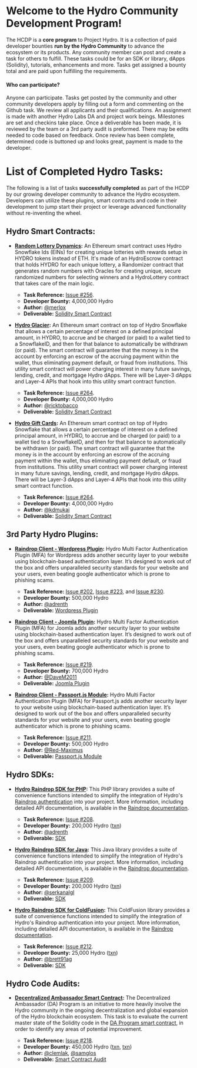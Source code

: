 # Welcome to the Hydro Community Development Program!

The HCDP is a **core program** to Project Hydro. It is a collection of paid developer bounties **run by the Hydro Community** to advance the ecosystem or its products. Any community member can post and create a task for others to fulfill. These tasks could be for an SDK or library, dApps (Solidity), tutorials, enhancements and more. Tasks get assigned a bounty total and are paid upon fulfilling the requirements.

#### Who can participate?

Anyone can participate. Tasks get posted by the community and other community developers apply by filling out a form and commenting on the Github task. We review all applicants and their qualifications. An assignment is made with another Hydro Labs DA and project work beings. Milestones are set and checkins take place. Once a deliverable has been made, it is reviewed by the team or a 3rd party audit is preformed. There may be edits needed to code based on feedback. Once review has been complete, determined code is buttoned up and looks great, payment is made to the developer.


# List of Completed Hydro Tasks:

The following is a list of tasks **successfully completed** as part of the HCDP by our growing developer community to advance the Hydro ecosystem. Developers can utilize these plugins, smart contracts and code in their development to jump start their project or leverage advanced functionality without re-inventing the wheel.


## Hydro Smart Contracts:

* **[Random Lottery Dynamics](https://github.com/merlox/hydro-lottery):** An Ethereum smart contract uses Hydro Snowflake Ids (EINs) for creating unique lotteries with rewards setup in HYDRO tokens instead of ETH. It's made of an HydroEscrow contract that holds HYDRO for each unique lottery, a Randomizer contract that generates random numbers with Oracles for creating unique, secure randomized numbers for selecting winners and a HydroLottery contract that takes care of the main logic.

  * **Task Reference:** [Issue #256](https://github.com/HydroBlockchain/hcdp/issues/256).
  *  **Developer Bounty:** 4,000,000 Hydro
  * **Author:** [@merlox](https://github.com/merlox)
  * **Deliverable:** [Solidity Smart Contract](https://github.com/merlox/hydro-lottery)
  
* **[Hydro Glacier](https://github.com/ricktobacco/hydro-glacier):** An Ethereum smart contract on top of Hydro Snowflake that allows a certain percentage of interest on a defined principal amount, in HYDRO, to accrue and be charged (or paid) to a wallet tied to a SnowflakeID, and then for that balance to automatically be withdrawn (or paid). The smart contract will guarantee that the money is in the account by enforcing an escrow of the accruing payment within the wallet, thus eliminating payment default, or fraud from institutions. This utility smart contract will power charging interest in many future savings, lending, credit, and mortgage Hydro dApps. There will be Layer-3 dApps and Layer-4 APIs that hook into this utility smart contract function.

  * **Task Reference:** [Issue #264](https://github.com/HydroBlockchain/hcdp/issues/264).
  *  **Developer Bounty:** 4,000,000 Hydro
  * **Author:** [@ricktobacco](https://github.com/ricktobacco)
  * **Deliverable:** [Solidity Smart Contract](https://github.com/ricktobacco/hydro-glacier)

* **[Hydro Gift Cards](https://github.com/kdmukai/hydro-gift-card):** An Ethereum smart contract on top of Hydro Snowflake that allows a certain percentage of interest on a defined principal amount, in HYDRO, to accrue and be charged (or paid) to a wallet tied to a SnowflakeID, and then for that balance to automatically be withdrawn (or paid). The smart contract will guarantee that the money is in the account by enforcing an escrow of the accruing payment within the wallet, thus eliminating payment default, or fraud from institutions. This utility smart contract will power charging interest in many future savings, lending, credit, and mortgage Hydro dApps. There will be Layer-3 dApps and Layer-4 APIs that hook into this utility smart contract function.

  * **Task Reference:** [Issue #264](https://github.com/HydroBlockchain/hcdp/issues/264).
  *  **Developer Bounty:** 4,000,000 Hydro
  * **Author:** [@kdmukai](https://github.com/kdmukai)
  * **Deliverable:** [Solidity Smart Contract](https://github.com/kdmukai/hydro-gift-card)


## 3rd Party Hydro Plugins:


* **[Raindrop Client - Wordpress Plugin](https://wordpress.org/plugins/wp-hydro-raindrop/):** Hydro Multi Factor Authentication Plugin (MFA) for Wordpress adds another security layer to your website using blockchain-based authentication layer. It’s designed to work out of the box and offers unparalleled security standards for your website and your users, even beating google authenticator which is prone to phishing scams.
  * **Task Reference:** [Issue #202](https://github.com/hydrogen-dev/hcdp/issues/202), [Issue #223](https://github.com/hydrogen-dev/hcdp/issues/223), and [Issue #230](https://github.com/hydrogen-dev/hcdp/issues/230).
  * **Developer Bounty:** 500,000 Hydro
  * **Author:** [@adrenth](https://github.com/adrenth)
  * **Deliverable:** [Wordpress Plugin](https://wordpress.org/plugins/wp-hydro-raindrop/)
 
* **[Raindrop Client - Joomla Plugin](https://github.com/DaveM2011/joomla-hydro-raindrop):** Hydro Multi Factor Authentication Plugin (MFA) for Joomla adds another security layer to your website using blockchain-based authentication layer. It’s designed to work out of the box and offers unparalleled security standards for your website and your users, even beating google authenticator which is prone to phishing scams.
  * **Task Reference:** [Issue #219](https://github.com/hydrogen-dev/hcdp/issues/219).
  * **Developer Bounty:** 700,000 Hydro
  * **Author:** [@DaveM2011](https://github.com/DaveM2011) 
  * **Deliverable:** [Joomla Plugin](https://github.com/DaveM2011/joomla-hydro-raindrop)

* **[Raindrop Client - Passport.js Module](https://github.com/Red-Maximus/passport-raindrop):** Hydro Multi Factor Authentication Plugin (MFA) for Passport.js adds another security layer to your website using blockchain-based authentication layer. It’s designed to work out of the box and offers unparalleled security standards for your website and your users, even beating google authenticator which is prone to phishing scams.
  * **Task Reference:** [Issue #211](https://github.com/hydrogen-dev/hcdp/issues/211).
  * **Developer Bounty:** 500,000 Hydro
  * **Author:** [@Red-Maximus](https://github.com/Red-Maximus) 
  * **Deliverable:** [Passport.js Module](https://github.com/Red-Maximus/passport-raindrop)

 


## Hydro SDKs:

* **[Hydro Raindrop SDK for PHP](https://github.com/adrenth/raindrop-sdk):** This PHP library provides a suite of convenience functions intended to simplify the integration of Hydro's [Raindrop authentication](https://www.hydrogenplatform.com/hydro) into your project. More information, including detailed API documentation, is available in the [Raindrop documentation](https://www.hydrogenplatform.com/docs/hydro/v1/#Raindrop).

  * **Task Reference:** [Issue #208](https://github.com/HydroBlockchain/hcdp/issues/208).
  *  **Developer Bounty:** 200,000 Hydro ([txn](https://etherscan.io/tx/0xd49252811742613ccc2222595b2b3a813bc3d4e181409210004f2f09084528b5))
  * **Author:** [@adrenth](https://github.com/adrenth)
  * **Deliverable:** [SDK](https://github.com/adrenth/raindrop-sdk)


* **[Hydro Raindrop SDK for Java](https://github.com/serkanalgl/hydro-raindrop-java):** This Java library provides a suite of convenience functions intended to simplify the integration of Hydro's Raindrop authentication into your project. More information, including detailed API documentation, is available in the [Raindrop documentation](https://www.hydrogenplatform.com/docs/hydro/v1/#Raindrop).

  * **Task Reference:** [Issue #209](https://github.com/HydroBlockchain/hcdp/issues/209).
  *  **Developer Bounty:** 200,000 Hydro ([txn](https://etherscan.io/tx/0x2e69a09b8336da41a1745e84e077f68e5226a8b4749e5298cef182ecdb3517af))
  * **Author:** [@serkanalgl](https://github.com/serkanalgl)
  * **Deliverable:** [SDK](https://github.com/serkanalgl/hydro-raindrop-java)
  
* **[Hydro Raindrop SDK for ColdFusion](https://github.com/brett91ag/coldfusion-hydro-raindrop):** This ColdFusion library provides a suite of convenience functions intended to simplify the integration of Hydro's Raindrop authentication into your project. More information, including detailed API documentation, is available in the [Raindrop documentation](https://www.hydrogenplatform.com/docs/hydro/v1/#Raindrop).

  * **Task Reference:** [Issue #212](https://github.com/HydroBlockchain/hcdp/issues/212).
  *  **Developer Bounty:** 25,000 Hydro ([txn](https://etherscan.io/tx/0xffbe769a502b677b42c1d2483507ed9647843ca05a6dcfb1fd836f3320ee6916))
  * **Author:** [@brett91ag](https://github.com/brett91ag)
  * **Deliverable:** [SDK](https://github.com/brett91ag/coldfusion-hydro-raindrop)

## Hydro Code Audits:

* **[Decentralized Ambassador Smart Contract](https://github.com/HydroBlockchain/hcdp/issues/218):** The Decentralized Ambassador (DA) Program is an initiative to more heavily involve the Hydro community in the ongoing decentralization and global expansion of the Hydro blockchain ecosystem. This task is to evaluate the current master state of the Solidity code in the [DA Program smart contract](https://github.com/hydrogen-dev/smart-contracts/blob/master/decentralization-ambassadors/DA.sol), in order to identify any areas of potential improvement.

  * **Task Reference:** [Issue #218](https://github.com/HydroBlockchain/hcdp/issues/218).
  *  **Developer Bounty:** 450,000 Hydro ([txn](https://etherscan.io/tx/0x64703612480f77fd1d4a524226638e9f6ae2f81dc0152ad6f5658555a2317da1), [txn](https://etherscan.io/tx/0xa638103c1254667417d16bea8eb1442498028003e9f5e4564156a5e222bd09f9))
  * **Author:** [@clemlak](https://github.com/brett91ag), [@samglos](https://github.com/samgos)
  * **Deliverable:** [Smart Contract Audit](https://github.com/HydroBlockchain/smart-contracts/blob/master/decentralization-ambassadors/DA.sol)


